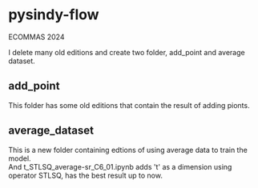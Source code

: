 # pysindy-flow

ECOMMAS 2024

I delete many old editions and create two folder, add_point and average dataset.  

## add_point

This folder has some old editions that contain the result of adding pionts.

## average_dataset
This is a new folder containing edtions of using average data to train the model.   
And t_STLSQ_average-sr_C6_01.ipynb adds 't' as a dimension using operator STLSQ, has the best result up to now.
